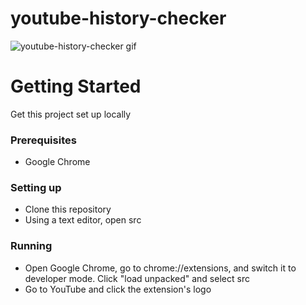 # youtube-history-checker
![youtube-history-checker gif](https://i.imgur.com/pugGxnx.gif)

# Getting Started
Get this project set up locally
### Prerequisites
* Google Chrome
### Setting up
* Clone this repository
* Using a text editor, open src
### Running
* Open Google Chrome, go to chrome://extensions, and switch it to developer mode. Click "load unpacked" and select src
* Go to YouTube and click the extension's logo
